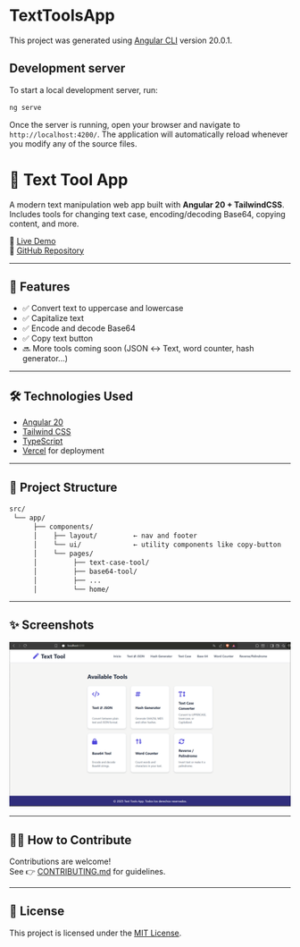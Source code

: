 # TextToolsApp

This project was generated using [Angular CLI](https://github.com/angular/angular-cli) version 20.0.1.

## Development server

To start a local development server, run:

```bash
ng serve
```

Once the server is running, open your browser and navigate to `http://localhost:4200/`. The application will automatically reload whenever you modify any of the source files.

# 🧰 Text Tool App

A modern text manipulation web app built with **Angular 20 + TailwindCSS**. Includes tools for changing text case, encoding/decoding Base64, copying content, and more.

🔗 [Live Demo](https://your-deploy-url.vercel.app/)  
📂 [GitHub Repository](https://github.com/your-username/text-tool-app)

---

## 🚀 Features

- ✅ Convert text to uppercase and lowercase
- ✅ Capitalize text
- ✅ Encode and decode Base64
- ✅ Copy text button
- 🔜 More tools coming soon (JSON ↔ Text, word counter, hash generator...)

---

## 🛠️ Technologies Used

- [Angular 20](https://angular.dev)
- [Tailwind CSS](https://tailwindcss.com)
- [TypeScript](https://www.typescriptlang.org/)
- [Vercel](https://vercel.com) for deployment

---

## 📁 Project Structure

```
src/
 └── app/
      ├── components/
      │    ├── layout/         ← nav and footer
      │    └── ui/             ← utility components like copy-button
      │    └── pages/          
      │         ├── text-case-tool/
      │         ├── base64-tool/
      │         ├── ...
      │         └── home/

```

---

## ✨ Screenshots

![alt text](assets/home.png)

---

## 🧑‍💻 How to Contribute

Contributions are welcome!  
See 👉 [CONTRIBUTING.md](CONTRIBUTING.md) for guidelines.

---

## 📄 License

This project is licensed under the [MIT License](LICENSE).